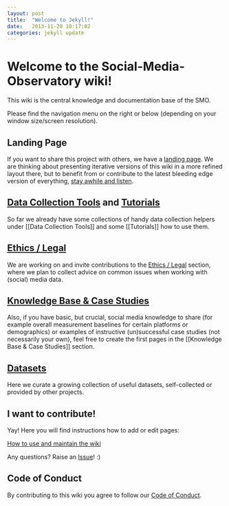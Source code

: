 ```yaml
---
layout: post
title:  "Welcome to Jekyll!"
date:   2013-11-20 10:17:02
categories: jekyll update
---
```

# Welcome to the Social-Media-Observatory wiki!

This wiki is the central knowledge and documentation base of the SMO. 

Please find the navigation menu on the right or below (depending on your window size/screen resolution).

## Landing Page

If you want to share this project with others, we have a [landing page](https://leibniz-hbi.github.io/SMO). We are thinking about presenting iterative versions of this wiki in a more refined layout there, but to benefit from or contribute to the latest bleeding edge version of everything, [stay awhile and listen](https://www.youtube.com/watch?v=tAVVy_x3Erg).

## [Data Collection Tools](https://khandoker09.github.io/sm-wiki/Data_collection_tools/) and [Tutorials](https://khandoker09.github.io/sm-wiki/tutorials/)

So far we already have some collections of handy data collection helpers under [[Data Collection Tools]] and some [[Tutorials]] how to use them.

## [Ethics / Legal](https://github.com/Leibniz-HBI/Social-Media-Observatory/wiki/Ethics---Legal)

We are working on and invite contributions to the [Ethics / Legal](https://github.com/Leibniz-HBI/Social-Media-Observatory/wiki/Ethics---Legal) section, where we plan to collect advice on common issues when working with (social) media data.

## [Knowledge Base & Case Studies](https://github.com/Leibniz-HBI/Social-Media-Observatory/wiki/Knowledge-Base-%26amp%3B-Case-Studies)

Also, if you have basic, but crucial, social media knowledge to share (for example overall measurement baselines for certain platforms or demographics) or examples of instructive (un)successful case studies (not necessarily your own), feel free to create the first pages in the [[Knowledge Base & Case Studies]] section.

## [Datasets](https://khandoker09.github.io/sm-wiki/datasets/)

Here we curate a growing collection of useful datasets, self-collected or provided by other projects.

## I want to contribute!

Yay! Here you will find instructions how to add or edit pages:

[How to use and maintain the wiki](https://github.com/Leibniz-HBI/Social-Media-Observatory/wiki/How-to-use-and-maintain-the-wiki)

Any questions? Raise an [Issue](https://github.com/Leibniz-HBI/Social-Media-Observatory/issues)! :)

## Code of Conduct

By contributing to this wiki you agree to follow our [Code of Conduct](CODE_OF_CONDUCT.md).
